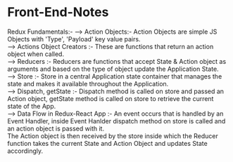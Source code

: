 # Front-End-Notes


Redux Fundamentals:-
--> Action Objects:- Action Objects are simple JS Objects with 'Type', 'Payload' key value pairs.<br>
--> Actions Object Creators :- These are functions that return an action object when called.<br>
--> Reducers :- Reducers are functions that accept State & Action object as arguments and based on the type of object update the Application State.<br>
--> Store :- Store in a central Application state container that manages the state and makes it available throughout the Application.<br>
--> Dispatch, getState :- Dispatch method is called on store and passed an Action object, getState method is called on store to retrieve the current state of the App.<br>
--> Data Flow in Redux-React App :- An event occurs that is handled by an Event Handler, inside Event Hanlder dispatch method on store is called and an action object is passed with it.<br>
The Action object is then received by the store inside which the Reducer function takes the current State and Action Object and updates State accordingly.<br>
